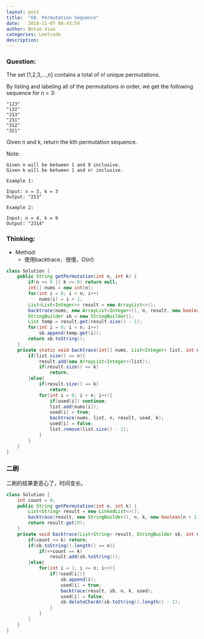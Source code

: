 ```yaml
---
layout: post
title:  "60. Permutation Sequence"
date:   2018-11-07 08:43:59
author: Botao Xiao
categories: Leetcode
description:
---
```

### Question:
The set [1,2,3,...,n] contains a total of n! unique permutations.

By listing and labeling all of the permutations in order, we get the following sequence for n = 3:

    "123"
    "132"
    "213"
    "231"
    "312"
    "321"

Given n and k, return the kth permutation sequence.

Note:

    Given n will be between 1 and 9 inclusive.
    Given k will be between 1 and n! inclusive.
```
Example 1:

Input: n = 3, k = 3
Output: "213"

Example 2:

Input: n = 4, k = 9
Output: "2314"
```

### Thinking:
* Method:
	* 使用backtrace，很慢，O(n!)

```Java
class Solution {
    public String getPermutation(int n, int k) {
        if(n <= 0 || k <= 0) return null;
        int[] nums = new int[n];
        for(int i = 0; i < n; i++)
            nums[i] = i + 1;
        List<List<Integer>> result = new ArrayList<>();
        backtrace(nums, new ArrayList<Integer>(), n, result, new boolean[n], k);
        StringBuilder sb = new StringBuilder();
        List temp = result.get(result.size() - 1);
        for(int i = 0; i < n; i++)
            sb.append(temp.get(i));
        return sb.toString();
    }
    private static void backtrace(int[] nums, List<Integer> list, int n, List<List<Integer>> result, boolean[] used, int k){
        if(list.size() == n){
            result.add(new ArrayList<Integer>(list));
            if(result.size() == k)
                return;
        }else{
            if(result.size() == k)
                return;
            for(int i = 0; i < n; i++){
                if(used[i]) continue;
                list.add(nums[i]);
                used[i] = true;
                backtrace(nums, list, n, result, used, k);
                used[i] = false;
                list.remove(list.size() - 1);
            }
        }
    }
}
```

### 二刷
二刷的结果更恶心了，时间变长。
```Java
class Solution {
    int count = 0;
    public String getPermutation(int n, int k) {
        List<String> result = new LinkedList<>();
        backtrace(result, new StringBuilder(), n, k, new boolean[n + 1]);
        return result.get(0);
    }
    private void backtrace(List<String> result, StringBuilder sb, int n, int k, boolean[] used){
        if(count >= k) return;
        if(sb.toString().length() == n){
            if(++count == k)
                result.add(sb.toString());
        }else{
            for(int i = 1; i <= n; i++){
                if(!used[i]){
                    sb.append(i);
                    used[i] = true;
                    backtrace(result, sb, n, k, used);
                    used[i] = false;
                    sb.deleteCharAt(sb.toString().length() - 1);
                }
            }
        }
    }
}
```
